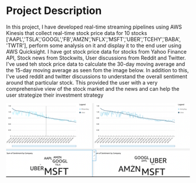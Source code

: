 # Project Description
In this project, I have developed real-time streaming pipelines using AWS Kinesis that collect real-time stock price data for 10 stocks  ['AAPL','TSLA','GOOGL','FB','AMZN','NFLX','MSFT','UBER','TCEHY','BABA', 'TWTR'], perform some analysis on it and display it to the end user using AWS Quicksight. I have got stock price data for stocks from Yahoo Finance API, Stock news from Stockwits, User discussions from Reddit and Twitter. I've used teh stock price data to calculate the 30-day moving average and the 15-day moving average as seen fom the image below. In addition to this, I've used reddit and twitter discussions to understand the overall sentiment around that particular stock. This provided the user with a very comprehensive view of the stock market and the news and can help the user strategize their investment strategy


<img src = "quicksight_final.png">
